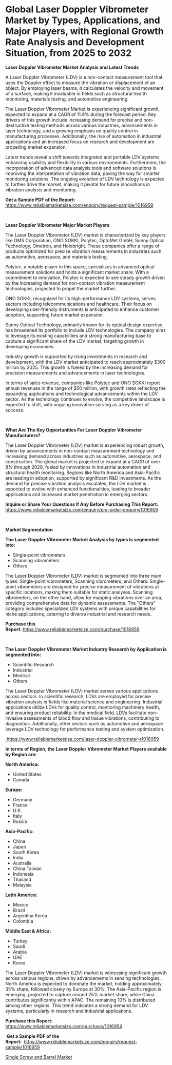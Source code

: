 <p><h1>Global Laser Doppler Vibrometer Market by Types, Applications, and Major Players, with Regional Growth Rate Analysis and Development Situation, from 2025 to 2032</h1></p><p><strong>Laser Doppler Vibrometer Market Analysis and Latest Trends</strong></p>
<p><p>A Laser Doppler Vibrometer (LDV) is a non-contact measurement tool that uses the Doppler effect to measure the vibration or displacement of an object. By employing laser beams, it calculates the velocity and movement of a surface, making it invaluable in fields such as structural health monitoring, materials testing, and automotive engineering.</p><p>The Laser Doppler Vibrometer Market is experiencing significant growth, expected to expand at a CAGR of 11.9% during the forecast period. Key drivers of this growth include increasing demand for precise and non-destructive testing methods across various industries, advancements in laser technology, and a growing emphasis on quality control in manufacturing processes. Additionally, the rise of automation in industrial applications and an increased focus on research and development are propelling market expansion.</p><p>Latest trends reveal a shift towards integrated and portable LDV systems, enhancing usability and flexibility in various environments. Furthermore, the incorporation of advanced data analysis tools and software solutions is improving the interpretation of vibration data, paving the way for smarter monitoring solutions. The ongoing evolution of LDV technology is expected to further drive the market, making it pivotal for future innovations in vibration analysis and monitoring.</p></p>
<p><strong>Get a Sample PDF of the Report:&nbsp;</strong> <a href="https://www.reliablemarketsize.com/enquiry/request-sample/1016959?utm_campaign=3324&utm_medium=2&utm_source=Github&utm_content=ia&utm_term=10042025&utm_id=laser-doppler-vibrometer">https://www.reliablemarketsize.com/enquiry/request-sample/1016959</a></p>
<p>&nbsp;</p>
<p><strong>Laser Doppler Vibrometer Major Market Players</strong></p>
<p><p>The Laser Doppler Vibrometer (LDV) market is characterized by key players like OMS Corporation, ONO SOKKI, Polytec, OptoMet GmbH, Sunny Optical Technology, Ometron, and Holobright. These companies offer a range of products optimized for precise vibration measurements in industries such as automotive, aerospace, and materials testing.</p><p>Polytec, a notable player in this space, specializes in advanced optical measurement solutions and holds a significant market share. With a commitment to innovation, Polytec is expected to see steady growth driven by the increasing demand for non-contact vibration measurement technologies, projected to propel the market further.</p><p>ONO SOKKI, recognized for its high-performance LDV systems, serves sectors including telecommunications and healthcare. Their focus on developing user-friendly instruments is anticipated to enhance customer adoption, supporting future market expansion.</p><p>Sunny Optical Technology, primarily known for its optical design expertise, has broadened its portfolio to include LDV technologies. The company aims to leverage its existing capabilities and strong manufacturing base to capture a significant share of the LDV market, targeting growth in developing economies.</p><p>Industry growth is supported by rising investments in research and development, with the LDV market anticipated to reach approximately $300 million by 2025. This growth is fueled by the increasing demand for precision measurements and advancements in laser technologies.</p><p>In terms of sales revenue, companies like Polytec and ONO SOKKI report annual revenues in the range of $50 million, with growth rates reflecting the expanding applications and technological advancements within the LDV sector. As the technology continues to evolve, the competitive landscape is expected to shift, with ongoing innovation serving as a key driver of success.</p></p>
<p>&nbsp;</p>
<p><strong>What Are The Key Opportunities For Laser Doppler Vibrometer Manufacturers?</strong></p>
<p><p>The Laser Doppler Vibrometer (LDV) market is experiencing robust growth, driven by advancements in non-contact measurement technology and increasing demand across industries such as automotive, aerospace, and construction. The global market is projected to expand at a CAGR of over 8% through 2028, fueled by innovations in industrial automation and structural health monitoring. Regions like North America and Asia-Pacific are leading in adoption, supported by significant R&D investments. As the demand for precise vibration analysis escalates, the LDV market is expected to evolve with enhanced functionalities, leading to broader applications and increased market penetration in emerging sectors.</p></p>
<p><strong>Inquire or Share Your Questions If Any Before Purchasing This Report:</strong> <a href="https://www.reliablemarketsize.com/enquiry/pre-order-enquiry/1016959?utm_campaign=3324&utm_medium=2&utm_source=Github&utm_content=ia&utm_term=10042025&utm_id=laser-doppler-vibrometer">https://www.reliablemarketsize.com/enquiry/pre-order-enquiry/1016959</a></p>
<p>&nbsp;</p>
<p><strong>Market Segmentation</strong></p>
<p><strong>The Laser Doppler Vibrometer Market Analysis by types is segmented into:</strong></p>
<p><ul><li>Single-point vibrometers</li><li>Scanning vibrometers</li><li>Others</li></ul></p>
<p><p>The Laser Doppler Vibrometer (LDV) market is segmented into three main types: Single-point vibrometers, Scanning vibrometers, and Others. Single-point vibrometers are designed for precise measurement of vibrations at specific locations, making them suitable for static analyses. Scanning vibrometers, on the other hand, allow for mapping vibrations over an area, providing comprehensive data for dynamic assessments. The "Others" category includes specialized LDV systems with unique capabilities for niche applications, catering to diverse industrial and research needs.</p></p>
<p><strong>Purchase this Report:&nbsp;</strong><a href="https://www.reliablemarketsize.com/purchase/1016959?utm_campaign=3324&utm_medium=2&utm_source=Github&utm_content=ia&utm_term=10042025&utm_id=laser-doppler-vibrometer">https://www.reliablemarketsize.com/purchase/1016959</a></p>
<p>&nbsp;</p>
<p><strong>The Laser Doppler Vibrometer Market Industry Research by Application is segmented into:</strong></p>
<p><ul><li>Scientific Research</li><li>Industrial</li><li>Medical</li><li>Others</li></ul></p>
<p><p>The Laser Doppler Vibrometer (LDV) market serves various applications across sectors. In scientific research, LDVs are employed for precise vibration analysis in fields like material science and engineering. Industrial applications utilize LDVs for quality control, monitoring machinery health, and ensuring product reliability. In the medical field, LDVs facilitate non-invasive assessments of blood flow and tissue vibrations, contributing to diagnostics. Additionally, other sectors such as automotive and aerospace leverage LDV technology for performance testing and system optimization.</p></p>
<p><a href="https://www.reliablemarketsize.com/laser-doppler-vibrometer-r1016959?utm_campaign=3324&utm_medium=2&utm_source=Github&utm_content=ia&utm_term=10042025&utm_id=laser-doppler-vibrometer">&nbsp;https://www.reliablemarketsize.com/laser-doppler-vibrometer-r1016959</a></p>
<p><strong>In terms of Region, the Laser Doppler Vibrometer Market Players available by Region are:</strong></p>
<p>
    <p> <strong> North America: </strong>
        <ul>
            <li>United States</li>
            <li>Canada</li>
        </ul>
        </p> 
    <p> <strong> Europe: </strong>
        <ul>
            <li>Germany</li>
            <li>France</li>
            <li>U.K.</li>
            <li>Italy</li>
            <li>Russia</li>
        </ul>
        </p> 
    <p> <strong> Asia-Pacific: </strong>
        <ul>
            <li>China</li>
            <li>Japan</li>
            <li>South Korea</li>
            <li>India</li>
            <li>Australia</li>
            <li>China Taiwan</li>
            <li>Indonesia</li>
            <li>Thailand</li>
            <li>Malaysia</li>
        </ul>
        </p> 
    <p> <strong> Latin America: </strong>
        <ul>
            <li>Mexico</li>
            <li>Brazil</li>
            <li>Argentina Korea</li>
            <li>Colombia</li>
        </ul>
        </p> 
    <p> <strong> Middle East & Africa: </strong>
        <ul>
            <li>Turkey</li>
            <li>Saudi</li>
            <li>Arabia</li>
            <li>UAE</li>
            <li>Korea</li>
        </ul>
    </p>
    </p>
<p><p>The Laser Doppler Vibrometer (LDV) market is witnessing significant growth across various regions, driven by advancements in sensing technologies. North America is expected to dominate the market, holding approximately 35% share, followed closely by Europe at 30%. The Asia-Pacific region is emerging, projected to capture around 25% market share, while China contributes significantly within APAC. The remaining 10% is distributed among other regions. This trend indicates a strong demand for LDV systems, particularly in research and industrial applications.</p></p>
<p><strong>Purchase this Report: </strong><a href="https://www.reliablemarketsize.com/purchase/1016959?utm_campaign=3324&utm_medium=2&utm_source=Github&utm_content=ia&utm_term=10042025&utm_id=laser-doppler-vibrometer">https://www.reliablemarketsize.com/purchase/1016959</a></p>
<p>&nbsp;<strong>Get a Sample PDF of the Report:&nbsp;&nbsp;</strong><a href="https://www.reliablemarketsize.com/enquiry/request-sample/1016959?utm_campaign=3324&utm_medium=2&utm_source=Github&utm_content=ia&utm_term=10042025&utm_id=laser-doppler-vibrometer">https://www.reliablemarketsize.com/enquiry/request-sample/1016959</a></p>
<p><strong></strong></p>
<p><p><a href="https://github.com/kumadenthela/Market-Research-Report-List-1/blob/main/single-screw-and-barrel-market.md?utm_campaign=3324&utm_medium=2&utm_source=Github&utm_content=ia&utm_term=10042025&utm_id=laser-doppler-vibrometer">Single Screw and Barrel Market</a></p></p>